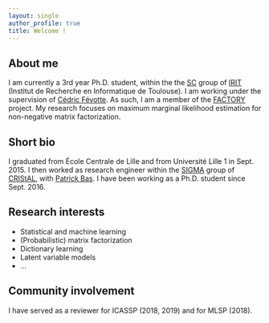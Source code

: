 ```yaml
---
layout: single
author_profile: true
title: Welcome !
---
```


## About me

I am currently a 3rd year Ph.D. student, within the the [SC](http://sc.enseeiht.fr/) group of [IRIT](http://www.irit.fr) (Institut de Recherche en Informatique de Toulouse). I am working under the supervision of [Cédric Févotte](http://www.irit.fr/~Cedric.Fevotte). As such, I am a member of the [FACTORY](http://projectfactory.irit.fr/index.html) project. My research focuses on maximum marginal likelihood estimation for non-negative matrix factorization.

## Short bio

I graduated from École Centrale de Lille and from Université Lille 1 in Sept. 2015. I then worked as research engineer within the [SIGMA](https://www.cristal.univ-lille.fr/?rubrique27&eid=30) group of [CRIStAL](https://www.cristal.univ-lille.fr), with [Patrick Bas](http://patrickbas.ec-lille.fr/Patrick_Bas_home_page/Home_Page.html). I have been working as a Ph.D. student since Sept. 2016.

## Research interests
* Statistical and machine learning
* (Probabilistic) matrix factorization
* Dictionary learning
* Latent variable models
* ...

## Community involvement

I have served as a reviewer for ICASSP (2018, 2019) and for MLSP (2018).